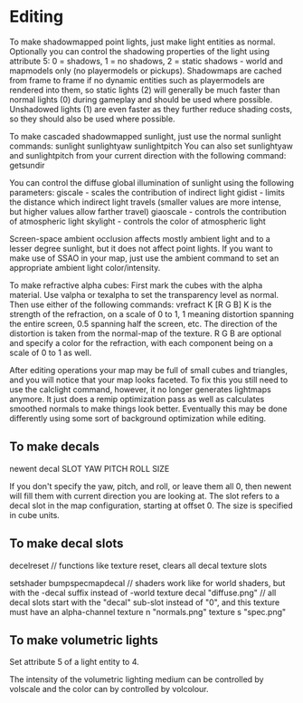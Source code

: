 # Editing

To make shadowmapped point lights, just make light entities as normal. Optionally you can control the shadowing properties of the light using attribute 5: 0 = shadows, 1 = no shadows, 2 = static shadows - world and mapmodels only (no playermodels or pickups). Shadowmaps are cached from frame to frame if no dynamic entities such as playermodels are rendered into them, so static lights (2) will generally be much faster than normal lights (0) during gameplay and should be used where possible. Unshadowed lights (1) are even faster as they further reduce shading costs, so they should also be used where possible.

To make cascaded shadowmapped sunlight, just use the normal sunlight commands:
sunlight
sunlightyaw
sunlightpitch
You can also set sunlightyaw and sunlightpitch from your current direction with the following command:
getsundir

You can control the diffuse global illumination of sunlight using the following parameters:
giscale - scales the contribution of indirect light
gidist - limits the distance which indirect light travels (smaller values are more intense, but higher values allow farther travel)
giaoscale - controls the contribution of atmospheric light
skylight - controls the color of atmospheric light

Screen-space ambient occlusion affects mostly ambient light and to a lesser degree sunlight,
but it does not affect point lights. If you want to make use of SSAO in your map, just use 
the ambient command to set an appropriate ambient light color/intensity.

To make refractive alpha cubes:
First mark the cubes with the alpha material. Use valpha or texalpha to set the transparency level as normal.
Then use either of the following commands:
vrefract K [R G B]
K is the strength of the refraction, on a scale of 0 to 1, 1 meaning distortion spanning the entire screen, 0.5 spanning half the screen, etc.
The direction of the distortion is taken from the normal-map of the texture.
R G B are optional and specify a color for the refraction, with each component being on a scale of 0 to 1 as well.

After editing operations your map may be full of small cubes and triangles, and you will notice that your map looks faceted.
To fix this you still need to use the calclight command, however, it no longer generates lightmaps anymore.
It just does a remip optimization pass as well as calculates smoothed normals to make things look better.
Eventually this may be done differently using some sort of background optimization while editing.

## To make decals

newent decal SLOT YAW PITCH ROLL SIZE

If you don't specify the yaw, pitch, and roll, or leave them all 0, then newent will fill them with current direction you are looking at.
The slot refers to a decal slot in the map configuration, starting at offset 0.
The size is specified in cube units.

## To make decal slots

decelreset // functions like texture reset, clears all decal texture slots

setshader bumpspecmapdecal  // shaders work like for world shaders, but with the -decal suffix instead of -world
texture decal "diffuse.png" // all decal slots start with the "decal" sub-slot instead of "0", and this texture must have an alpha-channel
texture n "normals.png"
texture s "spec.png"

## To make volumetric lights

Set attribute 5 of a light entity to 4.

The intensity of the volumetric lighting medium can be controlled by volscale and the color can by controlled by volcolour.

